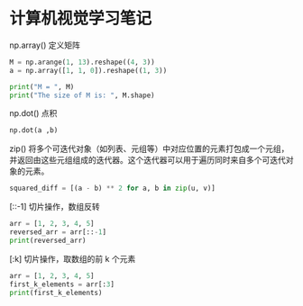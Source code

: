 # 计算机视觉学习笔记

np.array()	定义矩阵

```python
M = np.arange(1, 13).reshape((4, 3))
a = np.array([1, 1, 0]).reshape((1, 3))

print("M = ", M)
print("The size of M is: ", M.shape)
```

np.dot()	点积

```python
np.dot(a ,b)
```

zip()	将多个可迭代对象（如列表、元组等）中对应位置的元素打包成一个元组，并返回由这些元组组成的迭代器。这个迭代器可以用于遍历同时来自多个可迭代对象的元素。

```python
squared_diff = [(a - b) ** 2 for a, b in zip(u, v)]
```

[::-1]	切片操作，数组反转

```python
arr = [1, 2, 3, 4, 5]
reversed_arr = arr[::-1]
print(reversed_arr)
```

[:k]	切片操作，取数组的前 k 个元素

```python
arr = [1, 2, 3, 4, 5]
first_k_elements = arr[:3]
print(first_k_elements)
```

